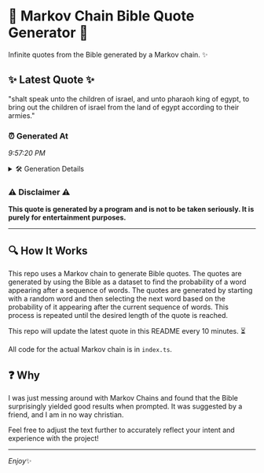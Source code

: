 # 📖 Markov Chain Bible Quote Generator 📖

Infinite quotes from the Bible generated by a Markov chain. ✨

## ✨ Latest Quote ✨
"shalt speak unto the children of israel, and unto pharaoh king of egypt, to bring out the children of israel from the land of egypt according to their armies."

### ⏰ Generated At
*9:57:20 PM*

<details>
    <summary>🛠️ Generation Details</summary>
    <p>
        <strong>🌱 Seed:</strong> shalt<br>
        <strong>🔄 Iterations:</strong> 28<br>
        <strong>📜 Context History:</strong><br>[ shalt ]: speak<br>[ shalt, speak ]: unto<br>[ shalt, speak, unto ]: the<br>[ shalt, speak, unto, the ]: children<br>[ shalt, speak, unto, the, children ]: of<br>[ shalt, speak, unto, the, children, of ]: israel,<br>[ speak, unto, the, children, of, israel, ]: and<br>[ unto, the, children, of, israel,, and ]: unto<br>[ the, children, of, israel,, and, unto ]: pharaoh<br>[ children, of, israel,, and, unto, pharaoh ]: king<br>[ of, israel,, and, unto, pharaoh, king ]: of<br>[ israel,, and, unto, pharaoh, king, of ]: egypt,<br>[ and, unto, pharaoh, king, of, egypt, ]: to<br>[ unto, pharaoh, king, of, egypt,, to ]: bring<br>[ pharaoh, king, of, egypt,, to, bring ]: out<br>[ king, of, egypt,, to, bring, out ]: the<br>[ of, egypt,, to, bring, out, the ]: children<br>[ egypt,, to, bring, out, the, children ]: of<br>[ to, bring, out, the, children, of ]: israel<br>[ bring, out, the, children, of, israel ]: from<br>[ out, the, children, of, israel, from ]: the<br>[ the, children, of, israel, from, the ]: land<br>[ children, of, israel, from, the, land ]: of<br>[ of, israel, from, the, land, of ]: egypt<br>[ israel, from, the, land, of, egypt ]: according<br>[ from, the, land, of, egypt, according ]: to<br>[ the, land, of, egypt, according, to ]: their<br>[ land, of, egypt, according, to, their ]: armies.<br>
    </p>
</details>

### ⚠️ Disclaimer ⚠️
**This quote is generated by a program and is not to be taken seriously. It is purely for entertainment purposes.**

---

## 🔍 How It Works

This repo uses a Markov chain to generate Bible quotes. The quotes are generated by using the Bible as a dataset to find the probability of a word appearing after a sequence of words. The quotes are generated by starting with a random word and then selecting the next word based on the probability of it appearing after the current sequence of words. This process is repeated until the desired length of the quote is reached.

This repo will update the latest quote in this README every 10 minutes. ⏳

All code for the actual Markov chain is in `index.ts`.

## ❓ Why

I was just messing around with Markov Chains and found that the Bible surprisingly yielded good results when prompted. 
It was suggested by a friend, and I am in no way christian.

Feel free to adjust the text further to accurately reflect your intent and experience with the project!

---

*Enjoy*✨
